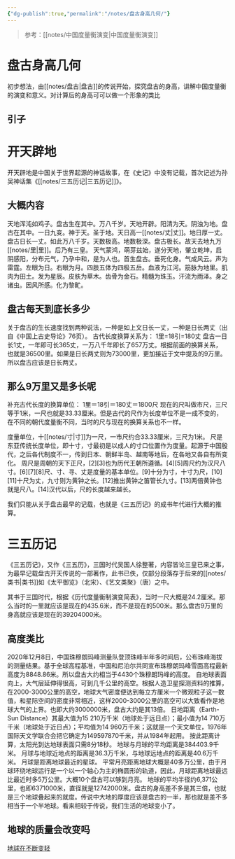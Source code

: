 ```yaml
---
{"dg-publish":true,"permalink":"/notes/盘古身高几何/"}
---
```


>参考：[[notes/中国度量衡演变\|中国度量衡演变]]

# 盘古身高几何 
初步想法，由[[notes/盘古\|盘古]]的传说开始，探究盘古的身高，讲解中国度量衡的演变和意义。对计算后的身高可可以做一个形象的类比
## 引子

<div class="transclusion internal-embed is-loaded"><div class="markdown-embed">






# 开天辟地

开天辟地是中国关于世界起源的神话故事，在《史记》中没有记载，首次记述为孙吴神话集《[[notes/三五历记\|三五历记]]》。
## 大概内容
天地浑沌如鸡子。盘古生在其中。万八千岁。天地开辟。阳清为天。阴浊为地。盘古在其中。一日九变。神于天。圣于地。天日高一[[notes/丈\|丈]]。地日厚一丈。盘古日长一丈。如此万八千岁。天数极高。地数极深。盘古极长。故天去地九万[[notes/里\|里]]。后乃有三皇。 天气蒙鸿，萌芽兹始，遂分天地，肇立乾坤，启阴感阳，分布元气，乃孕中和，是为人也。首生盘古。垂死化身。气成风云。声为雷霆。左眼为日。右眼为月。四肢五体为四极五岳。血液为江河。筋脉为地里。肌肉为田土。发为星辰。皮肤为草木。齿骨为金石。精髓为珠玉。汗流为雨泽。身之诸虫。因风所感。化为黎甿。	



</div></div>

## 盘古每天到底长多少
关于盘古的生长速度找到两种说法，一种是如上文日长一丈，一种是日长两丈（出自《中国上古史导论》76页）。
古代长度换算关系为：
1里=18引=180丈
盘古一日长1丈，一年即可长365丈，一万八千年即长了657万丈。根据前面的换算关系，也就是36500里。如果是日长两丈则为73000里，更加接近于文中提及的9万里。所以盘古应该是日长两丈。
## 那么9万里又是多长呢
补充古代长度的换算单位：
1里＝18引＝180丈＝1800尺
现在的尺叫做市尺，三尺等于1米，一尺也就是33.33厘米。但是古代的尺作为长度单位不是一成不变的，在不同的朝代度量衡不同，当时的尺与现在的换算关系也不一样。

<div class="transclusion internal-embed is-loaded"><div class="markdown-embed">



度量单位，十[[notes/寸\|寸]]为一尺，一市尺约合33.33厘米，三尺为1米。
尺是东亚传统长度单位，即十寸，寸最初是以成人的寸口位置作为度量。起源于中国殷代，之后各代制度不一，传到日本、朝鲜半岛、越南等地后，在各地又各自有所变化。
周尺是周朝的天下正尺，[2][3]也为历代王朝所遵循。[4][5]周尺约为汉尺八寸。[6][7][8]尺、寸、寻、丈是度量的基本单位。[9]十分为寸，十寸为尺，[10][11]十尺为丈，九寸则为黄钟之长。[12]推出黄钟之笛管长九寸。[13]两倍黄钟也就是尺八。[14]汉代以后，尺的长度越来越长。

</div></div>

我们只能从关于盘古最早的记载，也就是《三五历记》的成书年代进行大概的推算。

<div class="transclusion internal-embed is-loaded"><div class="markdown-embed">






# 三五历记

《三五历记》，又作《三五历》，三国时代吴国人徐整著，内容皆论三皇已来之事，为最早记载盘古开天传说的一部著作，此书已佚，仅部分段落存于后来的[[notes/类书\|类书]]如《太平御览》（北宋）、《艺文类聚》（唐）之中。

</div></div>

其书于三国时代，根据《历代度量衡制演变简表》，当时一尺大概是24.2厘米。那么当时的一里就应该是现在的435.6米，而不是现在的500米。那么盘古9万里的身高就应该是现在的39204000米。
## 高度类比
2020年12月8日，中国珠穆朗玛峰测量队登顶珠峰半年多时间后，公布珠峰海拔的测量结果。基于全球高程基准，中国和尼泊尔共同宣布珠穆朗玛峰雪面高程最新高度为8848.86米。所以盘古大约相当于4430个珠穆朗玛峰的高度。
自地球表面向上，大气层延伸得很高，可到几千公里的高空。根据人造卫星探测资料的推算，在2000-3000公里的高空，地球大气密度便达到每立方厘米一个微观粒子这一数值，和星际空间的密度非常相近，这样2000-3000公里的高空可以大致看作是地球大气的上界。也即大约3000000米，盘古大约是其13倍。
日地距离（Earth-Sun Distance）其最大值为15 210万千米（地球处于远日点）；最小值为14 710万千米（地球处于近日点）；平均值为14 960万千米；这就是一个天文单位，1976年国际天文学联合会把它确定为149597870千米，并从1984年起用。 按此距离计算，太阳光到达地球表面只需8分18秒。
地球与月球的平均距离是384403.9千米。 月球与地球近地点的距离是36.3万千米，与地球远地点的距离是40.6万千米。 月球是距离地球最近的星球。 平常月亮距离地球大概是40多万公里，由于月球环绕地球运行是一个以一个轴心为主的椭圆形的轨道，因此，月球距离地球最远比最近时多5万公里。大概10个盘古可以够到月亮。
地球的平均半径约6,371公里，也即6371000米，直径就是12742000米。盘古的身高差不多是其三倍，也就是三个地球叠起来的就度。传说中大地的厚度应该是盘古的一半，那也就是差不多相当于一个半地球。看来相较于传说，我们生活的地球变小了。
## 地球的质量会改变吗
[地球在不断变轻](https://tech.ifeng.com/c/8DdG4uIxaJH)